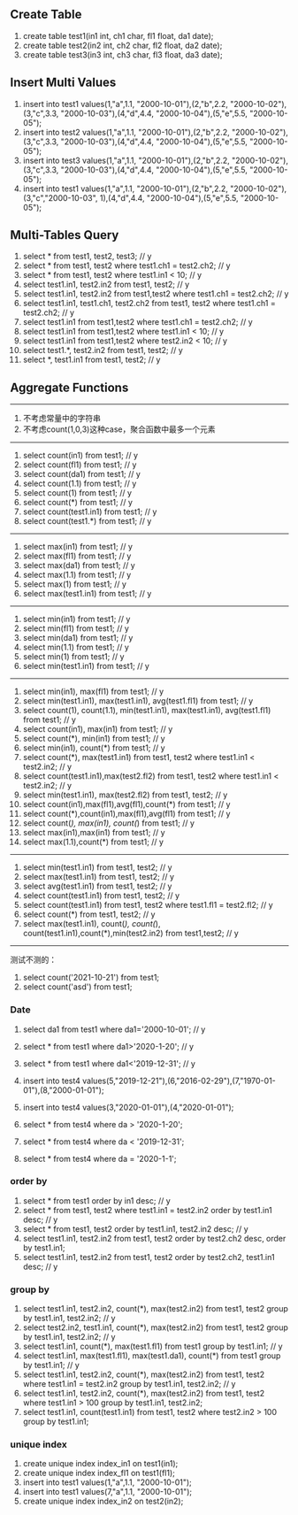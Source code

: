 ## Create Table
1. create table test1(in1 int, ch1 char, fl1 float, da1 date); 
2. create table test2(in2 int, ch2 char, fl2 float, da2 date); 
3. create table test3(in3 int, ch3 char, fl3 float, da3 date); 

## Insert Multi Values
1. insert into test1 values(1,"a",1.1, "2000-10-01"),(2,"b",2.2, "2000-10-02"),(3,"c",3.3, "2000-10-03"),(4,"d",4.4, "2000-10-04"),(5,"e",5.5, "2000-10-05");
2. insert into test2 values(1,"a",1.1, "2000-10-01"),(2,"b",2.2, "2000-10-02"),(3,"c",3.3, "2000-10-03"),(4,"d",4.4, "2000-10-04"),(5,"e",5.5, "2000-10-05");
3. insert into test3 values(1,"a",1.1, "2000-10-01"),(2,"b",2.2, "2000-10-02"),(3,"c",3.3, "2000-10-03"),(4,"d",4.4, "2000-10-04"),(5,"e",5.5, "2000-10-05");
4. insert into test1 values(1,"a",1.1, "2000-10-01"),(2,"b",2.2, "2000-10-02"),(3,"c","2000-10-03", 1),(4,"d",4.4, "2000-10-04"),(5,"e",5.5, "2000-10-05");

## Multi-Tables Query
1. select * from test1, test2, test3;                                                       // y
2. select * from test1, test2 where test1.ch1 = test2.ch2;                                  // y
3. select * from test1, test2 where test1.in1 < 10;                                         // y
4. select test1.in1, test2.in2 from test1, test2;                                           // y
5. select test1.in1, test2.in2 from test1,test2 where test1.ch1 = test2.ch2;                // y
6. select test1.in1, test1.ch1, test2.ch2 from test1, test2 where test1.ch1 = test2.ch2;    // y
7. select test1.in1 from test1,test2 where test1.ch1 = test2.ch2;                           // y
8. select test1.in1 from test1,test2 where test1.in1 < 10;                                  // y
9. select test1.in1 from test1,test2 where test2.in2 < 10;                                  // y
10. select test1.*, test2.in2 from test1, test2;                                            // y
11. select *, test1.in1 from test1, test2;                                                  // y

## Aggregate Functions
---
1. 不考虑常量中的字符串
2. 不考虑count(1,0,3)这种case，聚合函数中最多一个元素

---

1. select count(in1) from test1;                                                            // y
2. select count(fl1) from test1;                                                            // y
3. select count(da1) from test1;                                                            // y
4. select count(1.1) from test1;                                                            // y
5. select count(1) from test1;                                                              // y
6. select count(*) from test1;                                                              // y
7. select count(test1.in1) from test1;                                                      // y
8. select count(test1.*) from test1;                                                        // y

---

1. select max(in1) from test1;                                                              // y
2. select max(fl1) from test1;                                                              // y
3. select max(da1) from test1;                                                              // y
4. select max(1.1) from test1;                                                              // y
5. select max(1) from test1;                                                                // y
6. select max(test1.in1) from test1;                                                        // y

---

1. select min(in1) from test1;                                                              // y
2. select min(fl1) from test1;                                                              // y
3. select min(da1) from test1;                                                              // y
4. select min(1.1) from test1;                                                              // y
5. select min(1) from test1;                                                                // y
6. select min(test1.in1) from test1;                                                        // y

---

1. select min(in1), max(fl1) from test1;                                                    // y
2. select min(test1.in1), max(test1.in1), avg(test1.fl1) from test1;                        // y
3. select count(1), count(1.1), min(test1.in1), max(test1.in1), avg(test1.fl1) from test1;  // y
4. select count(in1), max(in1) from test1;                                                  // y
5. select count(*), min(in1) from test1;                                                    // y
5. select min(in1), count(*) from test1;                                                    // y
6. select count(*), max(test1.in1) from test1, test2 where test1.in1 < test2.in2;           // y
7. select count(test1.in1),max(test2.fl2) from test1, test2 where test1.in1 < test2.in2;    // y
8. select min(test1.in1), max(test2.fl2) from test1, test2;                                 // y
9. select count(in1),max(fl1),avg(fl1),count(*) from test1;                                 // y
10. select count(*),count(in1),max(fl1),avg(fl1) from test1;                                // y
11. select count(*), max(in1), count(*) from test1;                                         // y
12. select max(in1),max(in1) from test1;                                                    // y
13. select max(1.1),count(*) from test1;                                                    // y
---

1. select min(test1.in1) from test1, test2;                                                 // y
2. select max(test1.in1) from test1, test2;                                                 // y
3. select avg(test1.in1) from test1, test2;                                                 // y
4. select count(test1.in1) from test1, test2;                                               // y
5. select count(test1.in1) from test1, test2 where test1.fl1 = test2.fl2;                   // y
6. select count(*) from test1, test2;                                                       // y
7. select max(test1.in1), count(*), count(*), count(test1.in1),count(*),min(test2.in2) from test1,test2; // y
---

测试不测的：
1. select count('2021-10-21') from test1;
2. select count('asd') from test1;

### Date
1. select da1 from test1 where da1='2000-10-01';                                               // y
2. select * from test1 where da1>'2020-1-20';                                                  // y
3. select * from test1 where da1<'2019-12-31';                                                 // y

1. insert into test4 values(5,"2019-12-21"),(6,"2016-02-29"),(7,"1970-01-01"),(8,"2000-01-01");
2. insert into test4 values(3,"2020-01-01"),(4,"2020-01-01");
3. select * from test4 where da > '2020-1-20';
4. select * from test4 where da < '2019-12-31';
5. select * from test4 where da = '2020-1-1';

### order by
1. select * from test1 order by in1 desc;                                                     // y
2. select * from test1, test2 where test1.in1 = test2.in2 order by test1.in1 desc;            // y
3. select * from test1, test2 order by test1.in1, test2.in2 desc;                             // y
4. select test1.in1, test2.in2 from test1, test2 order by test2.ch2 desc, order by test1.in1;
5. select test1.in1, test2.in2 from test1, test2 order by test2.ch2, test1.in1 desc;          // y

### group by 
1. select test1.in1, test2.in2, count(*), max(test2.in2) from test1, test2 group by test1.in1, test2.in2;   // y
2. select test2.in2, test1.in1, count(*), max(test2.in2) from test1, test2 group by test1.in1, test2.in2;   // y
3. select test1.in1, count(*), max(test1.fl1) from test1 group by test1.in1;                                // y
4. select test1.in1, max(test1.fl1), max(test1.da1), count(*) from test1 group by test1.in1;                // y
5. select test1.in1, test2.in2, count(*), max(test2.in2) from test1, test2 where test1.in1 = test2.in2 group by test1.in1, test2.in2;   // y
6. select test1.in1, test2.in2, count(*), max(test2.in2) from test1, test2 where test1.in1 > 100 group by test1.in1, test2.in2;
7. select test1.in1, count(test1.in1) from test1, test2 where test2.in2 > 100 group by test1.in1;

### unique index 
1. create unique index index_in1 on test1(in1); 
2. create unique index index_fl1 on test1(fl1);
3. insert into test1 values(1,"a",1.1, "2000-10-01");
4. insert into test1 values(7,"a",1.1, "2000-10-01");
5. create unique index index_in2 on test2(in2);